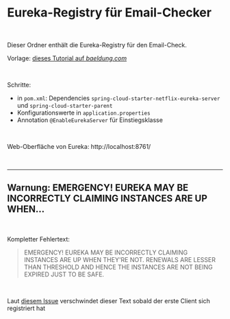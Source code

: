 # Eureka-Registry für Email-Checker #

<br>

Dieser Ordner enthält die Eureka-Registry für den Email-Check.

Vorlage: [dieses Tutorial auf *baeldung.com*](https://www.baeldung.com/spring-cloud-netflix-eureka#Eureka)

<br>

Schritte: 
* in `pom.xml`: Dependencies `spring-cloud-starter-netflix-eureka-server` und `spring-cloud-starter-parent`
* Konfigurationswerte in `application.properties`
* Annotation `@EnableEurekaServer` für Einstiegsklasse

<br>

Web-Oberfläche von Eureka: http://localhost:8761/

<br>

----

## Warnung: EMERGENCY! EUREKA MAY BE INCORRECTLY CLAIMING INSTANCES ARE UP WHEN...

<br>

Kompletter Fehlertext:

> EMERGENCY! EUREKA MAY BE INCORRECTLY CLAIMING INSTANCES ARE UP WHEN THEY'RE NOT. RENEWALS ARE LESSER THAN THRESHOLD AND HENCE THE INSTANCES ARE NOT BEING EXPIRED JUST TO BE SAFE.

<br>

Laut [diesem Issue](https://github.com/spring-cloud/spring-cloud-netflix/issues/1195) verschwindet dieser Text sobald der erste Client sich registriert hat

<br>